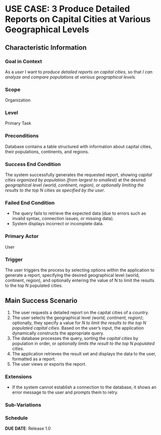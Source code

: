 # USE CASE: 3 Produce Detailed Reports on Capital Cities at Various Geographical Levels

## Characteristic Information

### Goal in Context

As a *user* I want to *produce detailed reports on capital cities*, so that *I can analyze and compare populations at various geographical levels*.

### Scope 

Organization

### Level

Primary Task

### Preconditions

Database contains a table structured with information about capital cities, their populations, continents, and regions.

### Success End Condition

The system successfully generates the requested report, showing *capital cities organized by population (from largest to smallest)* at the desired *geographical level (world, continent, region)*, or *optionally limiting the results to the top N cities as specified by the user*.

### Failed End Condition

- The query fails to retrieve the expected data (due to errors such as invalid syntax, connection issues, or missing data).
- System displays incorrect or incomplete data.

### Primary Actor

User

### Trigger

The user triggers the process by selecting options within the application to generate a report, specifying the desired geographical level (world, continent, region), and optionally entering the value of N to limit the results to the top N populated cities.

## Main Success Scenario

1. The user requests a detailed report on the capital cities of a country.
2. The user selects the geographical level *(world, continent, region)*; optionally, they specify a value for *N to limit the results to the top N populated capital cities*. Based on the user’s input, the  application dynamically constructs the appropriate query.
3. The database processes the query, sorting the *capital cities* by population in order, or *optionally limits the result to the top N populated cities*.
4. The application retrieves the result set and displays the data to the user, formatted as a report.
5. The user views or exports the report.

### Extensions

- If the system cannot establish a connection to the database, it shows an error message to the user and prompts them to retry.

### Sub-Variations

### Schedule

**DUE DATE**: Release 1.0